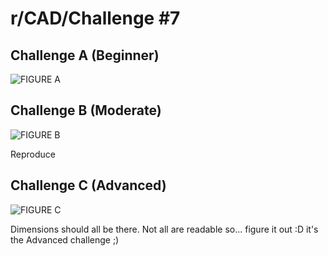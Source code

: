 # r/CAD/Challenge #7

## Challenge A (Beginner)

![FIGURE A](http://www.interioruno.com/images/marvelous-autocad-home-2-cad-3d-drawing-exercises-508-x-480.jpg)

## Challenge B (Moderate)

![FIGURE B](https://www.caddtrain.com/wp-content/uploads/2015/02/AutoCAD-Course-1-Architectural-Sample-1-1280.jpg)

Reproduce

## Challenge C (Advanced)

![FIGURE C](http://www.mycadsite.com/tutorials/level_1/images/section-view-example.gif)

Dimensions should all be there. Not all are readable so... figure it out :D it's the Advanced challenge ;)